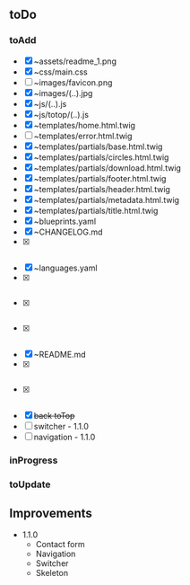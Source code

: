 ## toDo

### toAdd

* [x] ~assets/readme_1.png
* [x] ~css/main.css
* [ ] ~images/favicon.png
* [x] ~images/(..).jpg
* [x] ~js/(..).js
* [x] ~js/totop/(..).js
* [x] ~templates/home.html.twig
* [ ] ~templates/error.html.twig
* [x] ~templates/partials/base.html.twig
* [x] ~templates/partials/circles.html.twig
* [x] ~templates/partials/download.html.twig
* [x] ~templates/partials/footer.html.twig
* [x] ~templates/partials/header.html.twig
* [x] ~templates/partials/metadata.html.twig
* [x] ~templates/partials/title.html.twig
* [x] ~blueprints.yaml
* [x] ~CHANGELOG.md
* [x] ~~~composer.json~~
* [x] ~languages.yaml
* [x] ~~~LICENSE.md~~
* [x] ~~~pricklypear.php~~
* [x] ~~~pricklypear.yaml~~
* [x] ~README.md
* [x] ~~~screenshot.jpg~~
* [x] ~~~thumbnail.jpg~~

* [x] ~~back toTop~~
* [ ] switcher - 1.1.0
* [ ] navigation - 1.1.0

### inProgress

### toUpdate

## Improvements

- 1.1.0
    - Contact form
    - Navigation
    - Switcher
    - Skeleton
